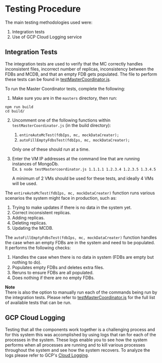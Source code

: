 # Testing Procedure

The main testing methodologies used were:

1. Integration tests
2. Use of GCP Cloud Logging service

## Integration Tests

The integration tests are used to verify that the MC correctly handles inconsistent files, incorrect number of replicas, inconsistency between the FDBs and MCDB, and that an empty FDB gets populated. The file to perform these tests can be found in [testMasterCoordinator.js](https://github.com/ZacharyKahn16/collaborative_teaching/blob/master/master/src/testMasterCoordinator.js).

To run the Master Coordinator tests, complete the following:

1. Make sure you are in the `masters` directory, then run:

```
npm run build
cd build/
```

2. Uncomment one of the following functions within `testMasterCoordinator.js` (in the build directory):

   1. `entireAutoMcTest(fdbIps, mc, mockDataCreater);`
   2. `autoFillEmptyFdbsTest(fdbIps, mc, mockDataCreater);`

   Only one of these should run at a time.

3. Enter the VM IP addresses at the command line that are running instances of MongoDb.  
   Ex. `$ node testMastercoordinator.js 1.1.1.1 1.2.3.4 1.2.3.5 1.3.4.5`

   A minimum of 2 VMs should be used for these tests, and ideally 4 VMs will be used.

The `entireAutoMcTest(fdbIps, mc, mockDataCreater)` function runs various scenarios the system might face in production, such as:

1. Trying to make updates if there is no data in the system yet.
2. Correct inconsistent replicas.
3. Adding replicas.
4. Deleting replicas.
5. Updating the MCDB.

The `autoFillEmptyFdbsTest(fdbIps, mc, mockDataCreater)` function handles the case when an empty FDBs are in the system and need to be populated. It performs the following checks:

1. Handles the case when there is no data in system (FDBs are empty but nothing to do).
2. Populates empty FDBs and deletes extra files.
3. Reruns to ensure FDBs are all populated.
4. Does nothing if there are no empty FDBs.

**Note**  
There is also the option to manually run each of the commands being run by the
integration tests. Please refer to [testMasterCoordinator.js](https://github.com/ZacharyKahn16/collaborative_teaching/blob/master/master/src/testMasterCoordinator.js) for the full list of available tests that can be run.

## GCP Cloud Logging

Testing that all the components work together is a challenging process and for this system this was accomplished by using logs that ran for each of the processes in the system. These logs enable you to see how the system performs when all processes are running and to kill various processes throughout the system and see how the system recovers. To analyze the logs please refer to GCP's [Cloud Logging](https://console.cloud.google.com/logs/viewer).
